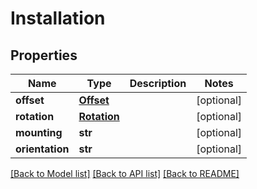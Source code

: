 # Installation

## Properties
Name | Type | Description | Notes
------------ | ------------- | ------------- | -------------
**offset** | [**Offset**](Offset.md) |  | [optional] 
**rotation** | [**Rotation**](Rotation.md) |  | [optional] 
**mounting** | **str** |  | [optional] 
**orientation** | **str** |  | [optional] 

[[Back to Model list]](../README.md#documentation-for-models) [[Back to API list]](../README.md#documentation-for-api-endpoints) [[Back to README]](../README.md)


